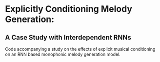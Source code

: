 # Explicitly Conditioning Melody Generation: </br>
## A Case Study with Interdependent RNNs
Code accompanying a study on the effects of explicit musical conditioning on an RNN based monophonic melody generation model.
